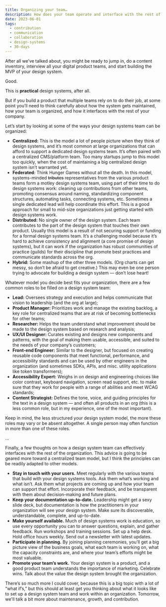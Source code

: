 ```yaml
---
title: Organizing your team…
description: How does your team operate and interface with the rest of your company?
date: 2023-06-01
tags:
  - contribution
  - communication
  - collaboration
  - design-systems
  - 30-days
---
```


After all we’ve talked about, you might be ready to jump in, do a content inventory, interview all your digital product teams, and start building the MVP of your design system.

Good. 

This is **practical** design systems, after all.

But if you build a product that multiple teams rely on to do their job, at some point you’ll need to think carefully about how the system gets maintained, how your team is organized, and how it interfaces with the rest of your company.

Let’s start by looking at some of the ways your design systems team can be organized:

- **Centralized:** This is the model a lot of people picture when they think of design systems, and it’s most common at large organizations that can afford to support a dedicated design systems team. It’s often paired with a centralized CMS/platform team. Too many startups jump to this model too quickly, when the cost of maintaining a big centralized design system isn’t warranted yet.
- **Federated:** Think Hunger Games without all the death. In this model, systems-minded ~~tributes~~ representatives from the various product teams form a motley design systems team, using part of their time to do design systems work: cleaning up contributions from other teams, promoting consensus around naming, standardizing component structures, automating tasks, connecting systems, etc. Sometimes a single dedicated lead will help coordinate this effort. This is a good approach for small to mid-size organizations just getting started with design systems work.
- **Distributed:** No single owner of the design system. Each team contributes to the part of the design system that touches their own product. Usually this model is a result of not securing support or funding for a formal design systems team. It’s a challenging model because it’s hard to achieve consistency and alignment (a core promise of design systems), but it can work if the organization has robust communities of practice (guilds) for their discipline that promote best practices and communicate standards across the org.
- **Hybrid:** Some mashup of the other three models. (Org charts can get messy, so don’t be afraid to get creative.) This may even be one person trying to advocate for building a design system — don’t lose heart!

Whatever model you decide best fits your organization, there are a few common roles to be filled on a design system team:

- **Lead:** Oversees strategy and execution and helps communicate that vision to leadership (and the org at large);
- **Product Manager:** Prioritizes work and manage the existing backlog, a key role for centralized teams that are at risk of becoming bottlenecks for other teams;
- **Researcher:** Helps the team understand what improvement should be made to the design system based on research and analysis;
- **UX/UI Designer:** Curates existing and designs new components and patterns, with the goal of making them usable, accessible, and suited to the needs of your company’s customers;
- **Front-end Engineer:** Similar to the designer, but focused on creating reusable code components that meet functional, performance, and accessibility standards and can be used by other engineers in the organization (and sometimes SDKs, APIs, and misc. utility applications like token transformers);
- **Accessibility Expert:** Weighs in on design and engineering choices like color contrast, keyboard navigation, screen read support, etc. to make sure that they work for people with a range of abilities and meet WCAG standards;
- **Content Strategist:** Defines the tone, voice, and guiding principles for the text in a design system — and often all products in an org (this is a less common role, but in my experience, one of the most important).

Keep in mind, the less structured your design system model, the more these roles may vary or be absent altogether. A single person may often function in more than one of these roles.

…

Finally, a few thoughts on how a design system team can effectively interfaces with the rest of the organization. This advice is going to be geared more toward a centralized team model, but I think the principles can be readily adapted to other models.

- **Stay in touch with your users.** Meet regularly with the various teams that build with your design systems tools. Ask them what’s working and what isn’t. Ask them what projects are coming up and how your team can support that effort. Incorporate their feedback, and be transparent with them about decision-making and future plans.
- **Keep your documentation up-to-date.** Leadership might get a sexy slide deck, but documentation is how the practitioners in your organization will see your design system. Make sure its discoverable, understandable, complete, and up-to-date.
- **Make yourself available.** Much of design systems work is education, so use every opportunity you can to answer questions, explain, and gather feedback. Run workshops and training sessions. Set up a help desk. Hold office hours weekly. Send out a newsletter with latest updates.
- **Participate in planning.** By joining planning ceremonies, you’ll get a big picture view of the business goals, what each team is working on, what the capacity constraints are, and where your team’s efforts might be most valuable.
- **Promote your team’s work.** Your design system is a product, and a good product team understands the importance of marketing. Celebrate wins. Talk about the value the design system brought the organization.

There’s so much more I could cover, because this is a big topic with a lot of “what if’s,” but this should at least get you thinking about what it looks like to set up a design system team and work within an organization. Tomorrow, we'll talk a bit more about maintenance, growth, and contribution.